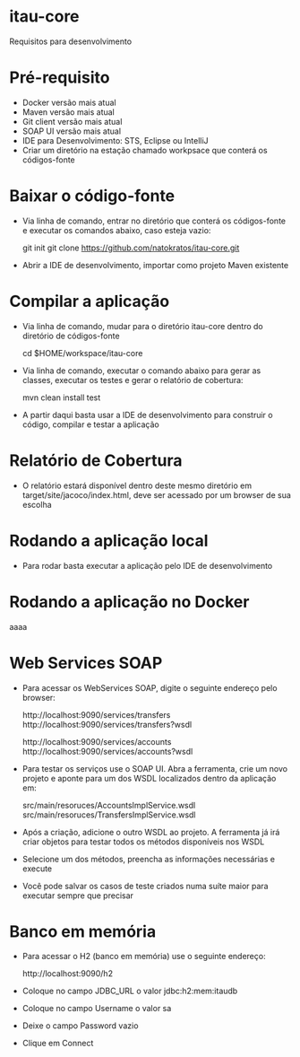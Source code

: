 # itau-core

Requisitos para desenvolvimento

# Pré-requisito
- Docker versão mais atual
- Maven versão mais atual
- Git client versão mais atual
- SOAP UI versão mais atual
- IDE para Desenvolvimento: STS, Eclipse ou IntelliJ
- Criar um diretório na estação chamado workpsace que conterá os códigos-fonte

# Baixar o código-fonte

- Via linha de comando, entrar no diretório que conterá os códigos-fonte e executar os comandos abaixo, caso esteja vazio:

	git init
	git clone https://github.com/natokratos/itau-core.git

- Abrir a IDE de desenvolvimento, importar como projeto Maven existente

# Compilar a aplicação

- Via linha de comando, mudar para o diretório itau-core dentro do diretório de códigos-fonte
  
	cd $HOME/workspace/itau-core
  
- Via linha de comando, executar o comando abaixo para gerar as classes, executar os testes e gerar o relatório de cobertura:

	mvn clean install test  

- A partir daqui basta usar a IDE de desenvolvimento para construir o código, compilar e testar a aplicação

# Relatório de Cobertura

- O relatório estará disponível dentro deste mesmo diretório em target/site/jacoco/index.html, deve ser acessado por um browser de sua escolha

# Rodando a aplicação local
  
- Para rodar basta executar a aplicação pelo IDE de desenvolvimento

# Rodando a aplicação no Docker

aaaa

# Web Services SOAP

- Para acessar os WebServices SOAP, digite o seguinte endereço pelo browser:

	http://localhost:9090/services/transfers
	http://localhost:9090/services/transfers?wsdl
	  
	http://localhost:9090/services/accounts
	http://localhost:9090/services/accounts?wsdl

- Para testar os serviços use o SOAP UI. Abra a ferramenta, crie um novo projeto e aponte para um dos WSDL localizados dentro da aplicação em:

	src/main/resoruces/AccountsImplService.wsdl
	src/main/resoruces/TransfersImplService.wsdl

- Após a criação, adicione o outro WSDL ao projeto. A ferramenta já irá criar objetos para testar todos os métodos disponíveis nos WSDL

- Selecione um dos métodos, preencha as informações necessárias e execute
- Você pode salvar os casos de teste criados numa suíte maior para executar sempre que precisar

# Banco em memória

- Para acessar o H2 (banco em memória) use o seguinte endereço:

	http://localhost:9090/h2
    
- Coloque no campo JDBC_URL o valor jdbc:h2:mem:itaudb
  
- Coloque no campo Username o valor sa
  
- Deixe o campo Password vazio
  
- Clique em Connect
  